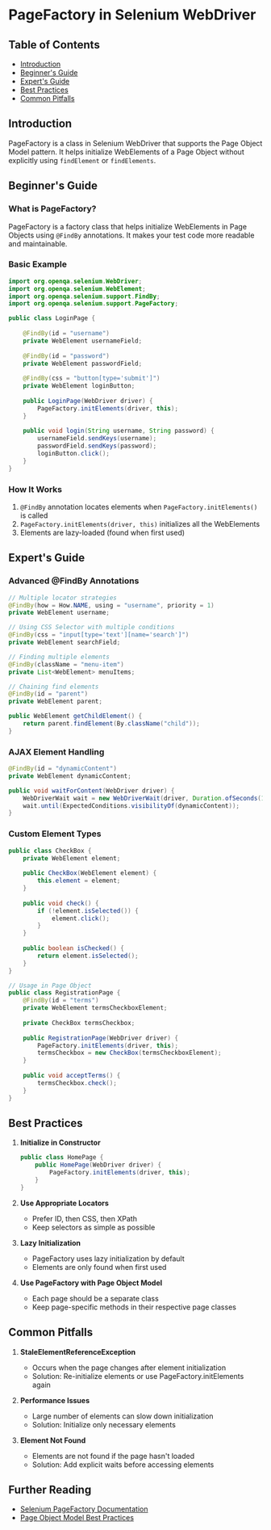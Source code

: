 # PageFactory in Selenium WebDriver

## Table of Contents
- [Introduction](#introduction)
- [Beginner's Guide](#beginners-guide)
- [Expert's Guide](#experts-guide)
- [Best Practices](#best-practices)
- [Common Pitfalls](#common-pitfalls)

## Introduction

PageFactory is a class in Selenium WebDriver that supports the Page Object Model pattern. It helps initialize WebElements 
of a Page Object without explicitly using `findElement` or `findElements`.

## Beginner's Guide

### What is PageFactory?

PageFactory is a factory class that helps initialize WebElements in Page Objects using `@FindBy` annotations. 
It makes your test code more readable and maintainable.

### Basic Example

```java
import org.openqa.selenium.WebDriver;
import org.openqa.selenium.WebElement;
import org.openqa.selenium.support.FindBy;
import org.openqa.selenium.support.PageFactory;

public class LoginPage {
    
    @FindBy(id = "username")
    private WebElement usernameField;
    
    @FindBy(id = "password")
    private WebElement passwordField;
    
    @FindBy(css = "button[type='submit']")
    private WebElement loginButton;
    
    public LoginPage(WebDriver driver) {
        PageFactory.initElements(driver, this);
    }
    
    public void login(String username, String password) {
        usernameField.sendKeys(username);
        passwordField.sendKeys(password);
        loginButton.click();
    }
}
```

### How It Works
1. `@FindBy` annotation locates elements when `PageFactory.initElements()` is called
2. `PageFactory.initElements(driver, this)` initializes all the WebElements
3. Elements are lazy-loaded (found when first used)

## Expert's Guide

### Advanced @FindBy Annotations

```java
// Multiple locator strategies
@FindBy(how = How.NAME, using = "username", priority = 1)
private WebElement username;

// Using CSS Selector with multiple conditions
@FindBy(css = "input[type='text'][name='search']")
private WebElement searchField;

// Finding multiple elements
@FindBy(className = "menu-item")
private List<WebElement> menuItems;

// Chaining find elements
@FindBy(id = "parent")
private WebElement parent;

public WebElement getChildElement() {
    return parent.findElement(By.className("child"));
}
```

### AJAX Element Handling

```java
@FindBy(id = "dynamicContent")
private WebElement dynamicContent;

public void waitForContent(WebDriver driver) {
    WebDriverWait wait = new WebDriverWait(driver, Duration.ofSeconds(10));
    wait.until(ExpectedConditions.visibilityOf(dynamicContent));
}
```

### Custom Element Types

```java
public class CheckBox {
    private WebElement element;
    
    public CheckBox(WebElement element) {
        this.element = element;
    }
    
    public void check() {
        if (!element.isSelected()) {
            element.click();
        }
    }
    
    public boolean isChecked() {
        return element.isSelected();
    }
}

// Usage in Page Object
public class RegistrationPage {
    @FindBy(id = "terms")
    private WebElement termsCheckboxElement;
    
    private CheckBox termsCheckbox;
    
    public RegistrationPage(WebDriver driver) {
        PageFactory.initElements(driver, this);
        termsCheckbox = new CheckBox(termsCheckboxElement);
    }
    
    public void acceptTerms() {
        termsCheckbox.check();
    }
}
```

## Best Practices

1. **Initialize in Constructor**
   ```java
   public class HomePage {
       public HomePage(WebDriver driver) {
           PageFactory.initElements(driver, this);
       }
   }
   ```

2. **Use Appropriate Locators**
   - Prefer ID, then CSS, then XPath
   - Keep selectors as simple as possible

3. **Lazy Initialization**
   - PageFactory uses lazy initialization by default
   - Elements are only found when first used

4. **Use PageFactory with Page Object Model**
   - Each page should be a separate class
   - Keep page-specific methods in their respective page classes

## Common Pitfalls

1. **StaleElementReferenceException**
   - Occurs when the page changes after element initialization
   - Solution: Re-initialize elements or use PageFactory.initElements again

2. **Performance Issues**
   - Large number of elements can slow down initialization
   - Solution: Initialize only necessary elements

3. **Element Not Found**
   - Elements are not found if the page hasn't loaded
   - Solution: Add explicit waits before accessing elements

## Further Reading
- [Selenium PageFactory Documentation](https://www.selenium.dev/selenium/docs/api/java/org/openqa/selenium/support/PageFactory.html)
- [Page Object Model Best Practices](https://www.selenium.dev/documentation/guidelines/page_object_models/)
